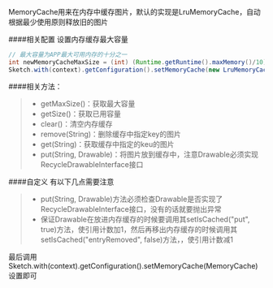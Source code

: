 MemoryCache用来在内存中缓存图片，默认的实现是LruMemoryCache，自动根据最少使用原则释放旧的图片

####相关配置
设置内存缓存最大容量
```java
// 最大容量为APP最大可用内存的十分之一
int newMemoryCacheMaxSize = (int) (Runtime.getRuntime().maxMemory()/10);
Sketch.with(context).getConfiguration().setMemoryCache(new LruMemoryCache(newMemoryCacheMaxSize));
```

####相关方法：
>* getMaxSize()：获取最大容量
>* getSize()：获取已用容量
>* clear()：清空内存缓存
>* remove(String)：删除缓存中指定key的图片
>* get(String)：获取缓存中指定的keu的图片
>* put(String, Drawable)：将图片放到缓存中，注意Drawable必须实现RecycleDrawableInterface接口

####自定义
有以下几点需要注意
>* put(String, Drawable)方法必须检查Drawable是否实现了RecycleDrawableInterface接口，没有的话就要抛出异常
>* 保证Drawable在放进内存缓存的时候要调用其setIsCached("put", true)方法，使引用计数加1，然后再移出内存缓存的时候调用其setIsCached("entryRemoved", false)方法，，使引用计数减1

最后调用Sketch.with(context).getConfiguration().setMemoryCache(MemoryCache)设置即可